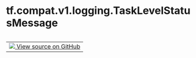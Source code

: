 <div itemscope itemtype="http://developers.google.com/ReferenceObject">
<meta itemprop="name" content="tf.compat.v1.logging.TaskLevelStatusMessage" />
<meta itemprop="path" content="Stable" />
</div>

# tf.compat.v1.logging.TaskLevelStatusMessage

<!-- Insert buttons and diff -->

<table class="tfo-notebook-buttons tfo-api nocontent" align="left">
<td>
  <a target="_blank" href="https://github.com/tensorflow/tensorflow/blob/r2.4/tensorflow/python/platform/tf_logging.py#L199-L201">
    <img src="https://www.tensorflow.org/images/GitHub-Mark-32px.png" />
    View source on GitHub
  </a>
</td>
</table>





<pre class="devsite-click-to-copy prettyprint lang-py tfo-signature-link">
<code>tf.compat.v1.logging.TaskLevelStatusMessage(
    msg
)
</code></pre>



<!-- Placeholder for "Used in" -->
